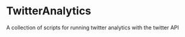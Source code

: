 TwitterAnalytics
================

A collection of scripts for running twitter analytics with the twitter API

